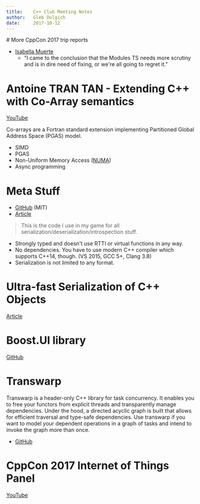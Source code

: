 ```yaml
---
title:    C++ Club Meeting Notes
author:   Gleb Dolgich
date:     2017-10-12
---
```


# More CppCon 2017 trip reports

* [Isabella Muerte](https://izzys.casa/posts/cppcon-2017-trip-report.html)
    * "I came to the conclusion that the Modules TS needs more scrutiny and is in dire need of fixing, or we're all going to regret it."

# Antoine TRAN TAN - Extending C++ with Co-Array semantics

[YouTube](https://www.youtube.com/watch?v=XM8A8HUGwAY)

Co-arrays are a Fortran standard extension implementing Partitioned Global Address Space (PGAS) model.

* SIMD
* PGAS
* Non-Uniform Memory Access ([NUMA](https://en.wikipedia.org/wiki/Non-uniform_memory_access))
* Async programming

# Meta Stuff

* [GitHub](https://github.com/eliasdaler/MetaStuff) (MIT)
* [Article](https://eliasdaler.github.io/meta-stuff/)

> This is the code I use in my game for all serialization/deserialization/introspection stuff.

* Strongly typed and doesn't use RTTI or virtual functions in any way.
* No dependencies. You have to use modern C++ compiler which supports C++14, though. (VS 2015, GCC 5+, Clang 3.8)
* Serialization is not limited to any format.

# Ultra-fast Serialization of C++ Objects

[Article](http://ithare.com/ultra-fast-serialization-of-c-objects/)

# Boost.UI library

[GitHub](https://github.com/kosenko/ui)

# Transwarp

Transwarp is a header-only C++ library for task concurrency. It enables you to free your functors from explicit threads and transparently manage dependencies. Under the hood, a directed acyclic graph is built that allows for efficient traversal and type-safe dependencies. Use transwarp if you want to model your dependent operations in a graph of tasks and intend to invoke the graph more than once.

* [GitHub](https://github.com/bloomen/transwarp)

# CppCon 2017 Internet of Things Panel

[YouTube](https://www.youtube.com/watch?v=gmW6b0I_t5k)
